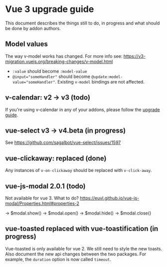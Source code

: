 
# Vue 3 upgrade guide
This document describes the things still to do, in progress and what should be done by addon authors.

## Model values
The way v-model works has changed. For more info see: https://v3-migration.vuejs.org/breaking-changes/v-model.html
- `:value` should become `:model-value`
- `@input="someHandler"` should become `@update:model-value="someHandler"`. 
Existing `v-model` bindings are not affected.

## v-calendar: v2 -> v3 (todo)
If you're using v-calendar in any of your addons, please follow the [upgrade guide](https://vcalendar.io/getting-started/upgrade-guide.html).

## vue-select v3 -> v4.beta (in progress)
See https://github.com/sagalbot/vue-select/issues/1597

## vue-clickaway: replaced (done)
Any instances of `v-on-clickaway` should be replaced with `v-click-away`.

## vue-js-modal 2.0.1 (todo) 
Not available for vue 3. What to do?
https://euvl.github.io/vue-js-modal/Properties.html#properties-2

-> $modal.show() -> $modal.open()
-> $modal.hide() -> $modal.close()

## vue-toasted replaced with vue-toastification (in progress)
Vue-toasted is only available for vue 2. We still need to style the new toasts.
Also document the new api changes between the two packages.
For example, the `duration` option is now called `timeout`.